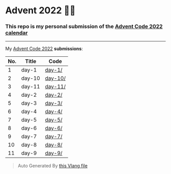 # Advent 2022 👨‍💻

### This repo is my personal submission of the [Advent Code 2022 calendar](https://adventofcode.com/2022)

---

My [Advent Code 2022](https://adventofcode.com/2022) **submissions**:

| No. | Title | Code |
| --- | ----- | ---- |
| 1 | day-1 | [day-1/](./day-1/) |
| 2 | day-10 | [day-10/](./day-10/) |
| 3 | day-11 | [day-11/](./day-11/) |
| 4 | day-2 | [day-2/](./day-2/) |
| 5 | day-3 | [day-3/](./day-3/) |
| 6 | day-4 | [day-4/](./day-4/) |
| 7 | day-5 | [day-5/](./day-5/) |
| 8 | day-6 | [day-6/](./day-6/) |
| 9 | day-7 | [day-7/](./day-7/) |
| 10 | day-8 | [day-8/](./day-8/) |
| 11 | day-9 | [day-9/](./day-9/) |

> Auto Generated By [this Vlang file](./gen-readme.v)